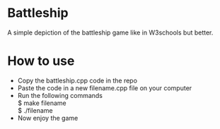 # Battleship
A simple depiction of the battleship game like in W3schools but better.

# How to use
<ul>
  <li> Copy the battleship.cpp code in the repo</li>
  <li> Paste the code in a new filename.cpp file on your computer</li>
  <li> 
    Run the following commands
    <div>$ make filename</div>
    <div>$ ./filename </div>
  </li>
  <li> Now enjoy the game </li>
</ul>
